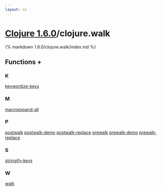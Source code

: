 ```yaml
---
layout: ns
---
```

# [Clojure 1.6.0](../)/clojure.walk

{% markdown 1.6.0/clojure.walk/index.md %}





## Functions <a id="ff">+</a>

<div id="fns" markdown="1">

### K
[keywordize-keys](./keywordize_DASH_keys/)

### M
[macroexpand-all](./macroexpand_DASH_all/)

### P
[postwalk](./postwalk/)
[postwalk-demo](./postwalk_DASH_demo/)
[postwalk-replace](./postwalk_DASH_replace/)
[prewalk](./prewalk/)
[prewalk-demo](./prewalk_DASH_demo/)
[prewalk-replace](./prewalk_DASH_replace/)

### S
[stringify-keys](./stringify_DASH_keys/)

### W
[walk](./walk/)

</div>


